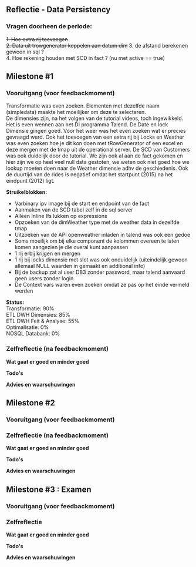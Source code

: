 ## Reflectie - Data Persistency

### Vragen doorheen de periode:
~~1. Hoe extra rij toevoegen~~  
~~2. Data uit trowgenerator koppelen aan datum dim~~
3. de afstand berekenen gewoon in sql ?  
4. Hoe rekening houden met SCD in fact ? (nu met active == true)  


## Milestone #1
### Vooruitgang (voor feedbackmoment)
Transformatie was even zoeken. Elementen met dezelfde naam (simpledata) maakte het moeilijker om deze te selecteren.  
De dimensies zijn, na het volgen van de tutorial videos, toch ingewikkeld. Het is even wennen aan het DI programma Talend. De Date en lock Dimensie gingen goed. Voor het weer was het even zoeken wat er precies gevraagd werd. Ook het toevoegen van een extra rij bij Locks en Weather was even zoeken hoe je dit kon doen met tRowGenerator of een excel en deze mergen met de tmap uit de operational server. De SCD van Customers was ook duidelijk door de tutorial.
We zijn ook al aan de fact gekomen en hier zijn we op heel veel null data gestoten, we weten ook niet goed hoe we lookup moeten doen naar de Weather dimensie adhv de geschiedenis. Ook de duurtijd van de rides is negatief omdat het startpunt (2015) na het eindpunt (2012) ligt.  

**Struikelblokken:**
- Varbinary ipv image bij de start en endpoint van de fact  
- Aanmaken van de SCD tabel zelf in de sql server  
- Alleen Inline Ifs lukken op expressions   
- Opzoeken van de dimWeather type met de weather data in dezelfde tmap  
- Uitzoeken van de API openweather inladen in talend was ook een gedoe  
- Soms moeilijk om bij elke component de kolommen overeen te laten komen aangezien je die overal kunt aanpassen  
- 1 rij erbij krijgen en mergen  
- 1 rij bij locks dimensie met slot was ook onduidelijk (uiteindelijk gewoon allemaal NULL waarden in gemaakt en additional info)  
- Bij de backup zat al user DB3 zonder password, maar talend aanvaard geen users zonder login.  
- De Context vars waren even zoeken omdat ze pas op het einde vermeld werden   
  
**Status:**  
Transformatie: 90%  
ETL DWH Dimensies: 85%  
ETL DWH Feit & Analyse: 55%  
Optimalisatie: 0%  
NOSQL Databank: 0%  
### Zelfreflectie (na feedbackmoment)
**Wat gaat er goed en minder goed**  
  
**Todo's**  
  
**Advies en waarschuwingen**  
  

## Milestone #2
### Vooruitgang (voor feedbackmoment)
### Zelfreflectie (na feedbackmoment)
**Wat gaat er goed en minder goed**  
  
**Todo's**  
  
**Advies en waarschuwingen**  

## Milestone #3 : Examen
### Vooruitgang (voor feedbackmoment)
### Zelfreflectie
**Wat gaat er goed en minder goed**  
  
**Todo's**  
  
**Advies en waarschuwingen**  

